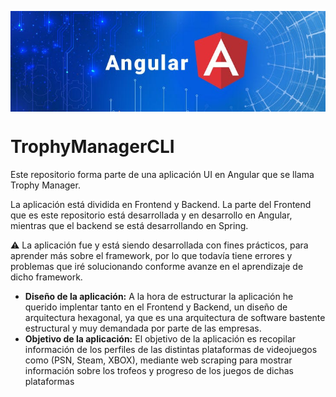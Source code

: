 <img src="https://github.com/gonzalo16/TrophyManagerCLI/blob/main/Angular_banner.jpg" align="center"></img>
# TrophyManagerCLI
Este  repositorio forma parte de una aplicación UI en Angular que se llama Trophy Manager.

La aplicación está dividida en Frontend y Backend. La parte del Frontend que es este repositorio está desarrollada y en desarrollo en Angular, mientras que el backend se está desarrollando
en Spring.

⚠️ La aplicación fue y está siendo desarrollada con fines prácticos, para aprender más sobre el framework, por lo que todavía tiene errores y problemas que iré 
solucionando conforme avanze en el aprendizaje de dicho framework.

- <b>Diseño de la aplicación:</b> A la hora de estructurar la aplicación he querido implentar tanto en el Frontend y Backend, un diseño de arquitectura hexagonal, ya que es una arquitectura de software bastente estructural y muy demandada por parte de las empresas.
- <b>Objetivo de la aplicación:</b> El objetivo de la aplicación es recopilar información de los perfiles de las distintas plataformas de videojuegos como (PSN, Steam, XBOX), mediante web scraping para mostrar información sobre los trofeos y progreso de los juegos de dichas plataformas
